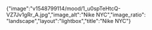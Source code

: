{"image":"v1548799114/mood/1_u0spTeHtcQ-VZ7Jv1gRr_A.jpg","image_alt":"Nike NYC","image_ratio": "landscape","layout":"lightbox","title":"Nike NYC"}